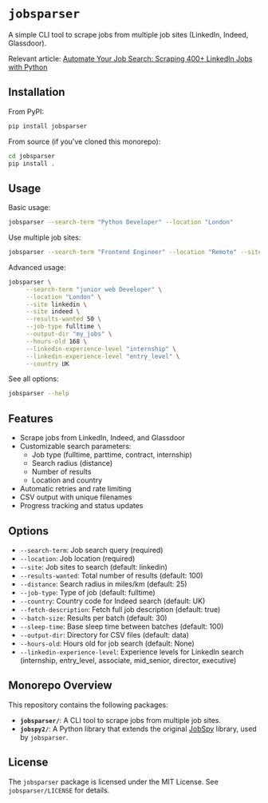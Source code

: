 
# `jobsparser`

A simple CLI tool to scrape jobs from multiple job sites (LinkedIn, Indeed, Glassdoor).

Relevant article: [Automate Your Job Search: Scraping 400+ LinkedIn Jobs with Python](https://www.franciscomoretti.com/blog/automate-your-job-search)

## Installation

From PyPI:
```bash
pip install jobsparser
```

From source (if you've cloned this monorepo):
```bash
cd jobsparser
pip install .
```

## Usage

Basic usage:
```bash
jobsparser --search-term "Python Developer" --location "London"
```

Use multiple job sites:
```bash
jobsparser --search-term "Frontend Engineer" --location "Remote" --site linkedin --site indeed
```

Advanced usage:
```bash
jobsparser \
     --search-term "junior web Developer" \
     --location "London" \
     --site linkedin \
     --site indeed \
     --results-wanted 50 \
     --job-type fulltime \
     --output-dir "my_jobs" \
     --hours-old 168 \
     --linkedin-experience-level "internship" \
     --linkedin-experience-level "entry_level" \
     --country UK
```

See all options:
```bash
jobsparser --help
```

## Features

- Scrape jobs from LinkedIn, Indeed, and Glassdoor
- Customizable search parameters:
  - Job type (fulltime, parttime, contract, internship)
  - Search radius (distance)
  - Number of results
  - Location and country
- Automatic retries and rate limiting
- CSV output with unique filenames
- Progress tracking and status updates

## Options

- `--search-term`: Job search query (required)
- `--location`: Job location (required)
- `--site`: Job sites to search (default: linkedin)
- `--results-wanted`: Total number of results (default: 100)
- `--distance`: Search radius in miles/km (default: 25)
- `--job-type`: Type of job (default: fulltime)
- `--country`: Country code for Indeed search (default: UK)
- `--fetch-description`: Fetch full job description (default: true)
- `--batch-size`: Results per batch (default: 30)
- `--sleep-time`: Base sleep time between batches (default: 100)
- `--output-dir`: Directory for CSV files (default: data)
- `--hours-old`: Hours old for job search (default: None)
- `--linkedin-experience-level`: Experience levels for LinkedIn search (internship, entry_level, associate, mid_senior, director, executive)


## Monorepo Overview

This repository contains the following packages:

*   **`jobsparser/`**: A CLI tool to scrape jobs from multiple job sites.
*   **`jobspy2/`**: A Python library that extends the original [JobSpy](https://github.com/Bunsly/JobSpy) library, used by `jobsparser`.

## License

The `jobsparser` package is licensed under the MIT License. See `jobsparser/LICENSE` for details. 

